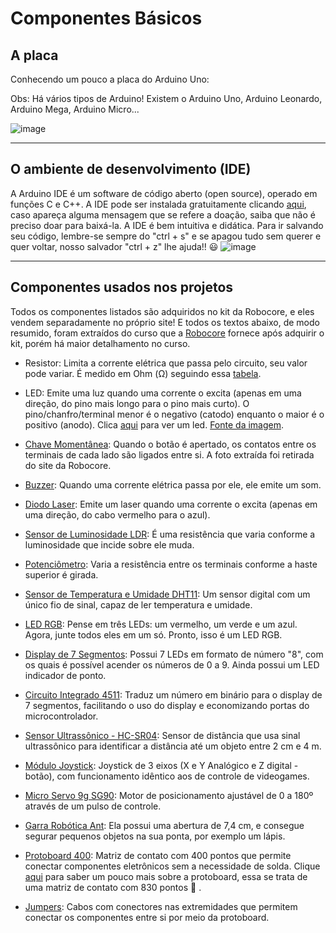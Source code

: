# Componentes Básicos
## A placa
Conhecendo um pouco a placa do Arduino Uno:

Obs: Há vários tipos de Arduino! Existem o Arduino Uno, Arduino Leonardo, Arduino Mega, Arduino Micro...

![image](https://github.com/maripnv/InicianteArduino/assets/82036846/1064de25-a78d-4bcf-bc8c-5206400212e8)

---
## O ambiente de desenvolvimento (IDE)
A Arduino IDE é um software de código aberto (open source), operado em funções C e C++. 
A IDE pode ser instalada gratuitamente clicando [aqui](https://www.arduino.cc/en/software), caso apareça alguma mensagem que se refere a doação, saiba que não é preciso doar para baixá-la. A IDE é bem intuitiva e didática. Para ir salvando seu código, lembre-se sempre do "ctrl + s" e se apagou tudo sem querer e quer voltar, nosso salvador "ctrl + z" lhe ajuda!! :smiley:
![image](https://github.com/maripnv/InicianteArduino/assets/82036846/108b63a0-71fd-4bcb-b06a-6118690245ff)

---
## Componentes usados nos projetos
Todos os componentes listados são adquiridos no kit da Robocore, e eles vendem separadamente no próprio site! E todos os textos abaixo, de modo resumido, foram extraídos do curso que a [Robocore](https://www.robocore.net/) fornece após adquirir o kit, porém há maior detalhamento no curso.

- Resistor: Limita a corrente elétrica que passa pelo circuito, seu valor pode variar. É medido em Ohm (Ω) seguindo essa [tabela](https://github.com/maripnv/InicianteArduino/assets/82036846/cdf7796e-c5dc-447d-8894-bc2a6ce7dbf3).
  
- LED: Emite uma luz quando uma corrente o excita (apenas em uma direção, do pino mais longo para o pino mais curto). O pino/chanfro/terminal menor é o negativo (catodo) enquanto o maior é o positivo (anodo). Clica [aqui](https://github.com/maripnv/InicianteArduino/assets/82036846/7f3209c4-c468-49f1-9e6c-615a0d48ef80)
 para ver um led. [Fonte da imagem](https://www.oficinabrasil.com.br/noticia/tecnicas/multimetros-automotivos-analise-e-resolucao-de-problemas-complexos-parte-final).

- [Chave Momentânea](https://github.com/maripnv/InicianteArduino/assets/82036846/f52abdc1-1a13-4b9c-bb5a-c67bf99f7550): Quando o botão é apertado, os contatos entre os terminais de cada lado são ligados entre si. A foto extraída foi retirada do site da Robocore.
  
- [Buzzer](https://github.com/maripnv/InicianteArduino/assets/82036846/f897a771-4a8c-4df1-a3a0-51c3185584de): Quando uma corrente elétrica passa por ele, ele emite um som.

- [Diodo Laser](https://github.com/maripnv/InicianteArduino/assets/82036846/1fca3daa-8a53-40c3-a131-1b1d67651c5f): Emite um laser quando uma corrente o excita (apenas em uma direção, do cabo vermelho para o azul).
  
- [Sensor de Luminosidade LDR](https://github.com/maripnv/InicianteArduino/assets/82036846/7c301316-e58a-4867-8549-db10eb93928a): É uma resistência que varia conforme a luminosidade que incide sobre ele muda.
  
- [Potenciômetro](https://github.com/maripnv/InicianteArduino/assets/82036846/ba176e9c-bf3b-4df1-8569-55d8f151603d): Varia a resistência entre os terminais conforme a haste superior é girada.
  
- [Sensor de Temperatura e Umidade DHT11](https://github.com/maripnv/InicianteArduino/assets/82036846/5afa27f5-7995-4c91-ad43-b22b3561204c): Um sensor digital com um único fio de sinal, capaz de ler temperatura e umidade.
  
- [LED RGB](https://github.com/maripnv/InicianteArduino/assets/82036846/c1294a39-1601-41f3-8e94-808cbb692e1d): Pense em três LEDs: um vermelho, um verde e um azul. Agora, junte todos eles em um só. Pronto, isso é um LED RGB.
  
- [Display de 7 Segmentos](https://github.com/maripnv/InicianteArduino/assets/82036846/869d5d8e-766e-4536-849e-06fba271d219): Possui 7 LEDs em formato de número "8", com os quais é possível acender os números de 0 a 9. Ainda possui um LED indicador de ponto.
  
- [Circuito Integrado 4511](https://github.com/maripnv/InicianteArduino/assets/82036846/37742af1-f205-427b-8073-08c7cfb58497): Traduz um número em binário para o display de 7 segmentos, facilitando o uso do display e economizando portas do microcontrolador.
  
- [Sensor Ultrassônico - HC-SR04](https://github.com/maripnv/InicianteArduino/assets/82036846/2ea3e91e-1d02-45d4-b1dd-845fd35199bc): Sensor de distância que usa sinal ultrassônico para identificar a distância até um objeto entre 2 cm e 4 m.
  
- [Módulo Joystick](https://github.com/maripnv/InicianteArduino/assets/82036846/525cd22d-8fac-4ee0-a5c5-96ff261d3b97): Joystick de 3 eixos (X e Y Analógico e Z digital - botão), com funcionamento idêntico aos de controle de videogames.
  
- [Micro Servo 9g SG90](https://github.com/maripnv/InicianteArduino/assets/82036846/bde85a39-d1a5-4190-a19b-8b041721b9bb): Motor de posicionamento ajustável de 0 a 180º através de um pulso de controle.
  
- [Garra Robótica Ant](https://github.com/maripnv/InicianteArduino/assets/82036846/af855855-92be-435f-9e5b-3853a2b63e98): Ela possui uma abertura de 7,4 cm, e consegue segurar pequenos objetos na sua ponta, por exemplo um lápis.
  
- [Protoboard 400](https://github.com/maripnv/InicianteArduino/assets/82036846/fb8155f3-49bf-4ce5-bb10-8b26f9b29fb4): Matriz de contato com 400 pontos que permite conectar componentes eletrônicos sem a necessidade de solda. Clique [aqui](https://github.com/maripnv/InicianteArduino/assets/82036846/d02e1386-61ad-4e1e-95cd-e1567858c4bc) para saber um pouco mais sobre a protoboard, essa se trata de uma matriz de contato com 830 pontos :slightly_smiling_face: .
  
- [Jumpers](https://github.com/maripnv/InicianteArduino/assets/82036846/28698964-1714-40ed-bcac-ab7c067d5f9e): Cabos com conectores nas extremidades que permitem conectar os componentes entre si por meio da protoboard.
